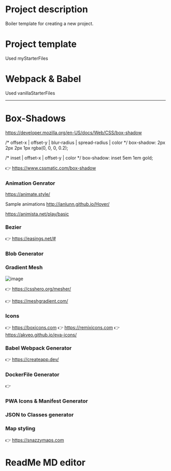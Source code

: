 
# Project description

Boiler template for creating a new project.

# Project template
 Used myStarterFiles

# Webpack & Babel
 Used vanillaStarterFiles

---

# Box-Shadows

https://developer.mozilla.org/en-US/docs/Web/CSS/box-shadow


/* offset-x | offset-y | blur-radius | spread-radius | color */
box-shadow: 2px 2px 2px 1px rgba(0, 0, 0, 0.2);

/* inset | offset-x | offset-y | color */
box-shadow: inset 5em 1em gold;


👉 https://www.cssmatic.com/box-shadow

### Animation Genrator

https://animate.style/

Sample animations
http://ianlunn.github.io/Hover/

https://animista.net/play/basic

### Bezier
👉 https://easings.net/#

### Blob Generator

### Gradient Mesh
![image](https://user-images.githubusercontent.com/16950427/181478841-52734d0a-ef57-4c8c-b8c7-48e786c3ff41.png)

👉 https://csshero.org/mesher/

👉 https://meshgradient.com/

### Icons

👉 https://boxicons.com
👉 https://remixicons.com
👉 https://akveo.github.io/eva-icons/

### Babel Webpack Generator
👉 https://createapp.dev/


### DockerFile Generator
👉 

### PWA Icons & Manifest Generator

### JSON to Classes generator



### Map styling
👉 https://snazzymaps.com


# ReadMe MD editor



